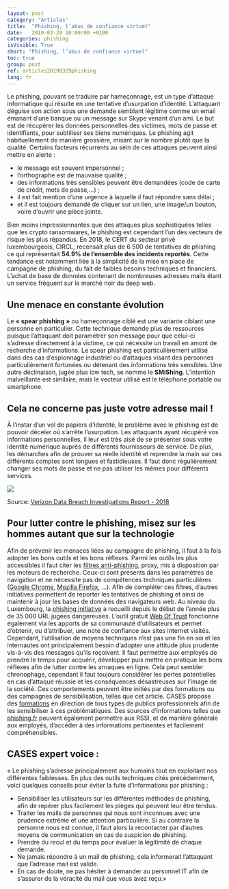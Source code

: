 ```yaml
---
layout: post
category: "Articles"
title:  "Phishing, l’abus de confiance virtuel"
date:   2019-03-29 10:00:00 +0100
categories: phishing
isVisible: True
short: "Phishing, l’abus de confiance virtuel"
toc: true
group: post
ref: articles20190329phishing
lang: fr
---
```

Le phishing, pouvant se traduire par hameçonnage, est un type d’attaque informatique qui résulte en une tentative d’usurpation d’identité. L’attaquant déguise son action sous une demande semblant légitime comme un email émanant d’une banque ou un message sur Skype venant d’un ami. Le but est de récupérer les données personnelles des victimes, mots de passe et identifiants, pour subtiliser ses biens numériques. Le phishing agit habituellement de manière grossière, misant sur le nombre plutôt que la qualité. Certains facteurs récurrents au sein de ces attaques peuvent ainsi mettre en alerte :
* le message est souvent impersonnel ;
* l’orthographe est de mauvaise qualité ;
* des informations très sensibles peuvent être demandées (code de carte de crédit, mots de passe,…) ;
*	il est fait mention d’une urgence à laquelle il faut répondre sans délai ;
*	et il est toujours demandé de cliquer sur un lien, une image/un bouton, voire d’ouvrir une pièce jointe.

Bien moins impressionnantes que des attaques plus sophistiquées telles que les crypto ransomwares, le phishing est cependant l’un des vecteurs de risque les plus répandus. En 2018, le CERT du secteur privé luxembourgeois, CIRCL, recensait plus de 6 500 de tentatives de phishing ce qui représentait **54.9% de l’ensemble des incidents reportés**. Cette tendance est notamment liée à la simplicité de la mise en place de campagne de phishing, du fait de faibles besoins techniques et financiers. L’achat de base de données contenant de nombreuses adresses mails étant un service fréquent sur le marché noir du deep web.

## Une menace en constante évolution
Le **« spear phishing »** ou hameçonnage ciblé est une variante ciblant une personne en particulier. Cette technique demande plus de ressources puisque l’attaquant doit paramétrer son message pour que celui-ci s’adresse directement à la victime, ce qui nécessite un travail en amont de recherche d’informations. Le spear phishing est particulièrement utilisé dans des cas d’espionnage industriel ou d’attaques visant des personnes particulièrement fortunées ou détenant des informations très sensibles. Une autre déclinaison, jugée plus low tech, se nomme le **SMiShing**. L’intention malveillante est similaire, mais le vecteur utilisé est le téléphone portable ou smartphone.

## Cela ne concerne pas juste votre adresse mail !
À l’instar d’un vol de papiers d’identité, le problème avec le phishing est de pouvoir déceler où s’arrête l’usurpation. Les attaquants ayant récupéré vos informations personnelles, il leur est très aisé de se présenter sous votre identité numérique auprès de différents fournisseurs de service. De plus, les démarches afin de prouver sa réelle identité et reprendre la main sur ces différents comptes sont longues et fastidieuses. Il faut donc régulièrement changer ses mots de passe et ne pas utiliser les mêmes pour différents services.

<img src="{% link assets/img/2019/phishing_fr.png %}" />

Source: [Verizon Data Breach Investigations Report - 2018](https://www.phishingbox.com/assets/files/images/Verizon-Data-Breach-Investigations-Report-2018.pdf)

## Pour lutter contre le phishing, misez sur les hommes autant que sur la technologie
Afin de prévenir les menaces liées au campagne de phishing, il faut à la fois adopter les bons outils et les bons réflexes.
Parmi les outils les plus accessibles il faut citer les [filtres anti-phishing](https://www.cases.lu/knowhow/glossary/WebFilterProxy_fr.html), proxy, mis à disposition par les moteurs de recherche. Ceux-ci sont présents dans les paramètres de navigation et ne nécessite pas de compétences techniques particulières ([Google Chrome](https://support.google.com/chrome/answer/114836?hl=fr&ref_topic=7437824), [Mozilla Firefox](https://support.mozilla.org/en-US/kb/how-does-phishing-and-malware-protection-work), …). Afin de compléter ces filtres, d’autres initiatives permettent de reporter les tentatives de phishing et ainsi de maintenir à jour les bases de données des navigateurs web. Au niveau du Luxembourg, la [phishing initiative](https://phishing-initiative.lu/contrib/) a recueilli depuis le début de l’année plus de 35 000 URL jugées dangereuses. L’outil gratuit [Web Of Trust](https://www.mywot.com/) fonctionne également via les apports de sa communauté d’utilisateurs et permet d’obtenir, ou d’attribuer, une note de confiance aux sites internet visités.
Cependant, l’utilisation de moyens techniques n’est pas une fin en soi et les internautes ont principalement besoin d’adopter une attitude plus prudente vis-à-vis des messages qu’ils reçoivent. Il faut permettre aux employés de prendre le temps pour acquérir, développer puis mettre en pratique les bons réflexes afin de lutter contre les arnaques en ligne. Cela peut sembler chronophage, cependant il faut toujours considérer les pertes potentielles en cas d’attaque réussie et les conséquences désastreuses sur l’image de la société. Ces comportements peuvent être initiés par des formations ou des campagnes de sensibilisation, telles que cet article. CASES propose des [formations](https://www.cases.lu/services/trainings.html) en direction de tous types de publics professionnels afin de les sensibiliser à ces problématiques. Des sources d’informations telles que [phishing.fr](http://phishing.fr) peuvent également permettre aux RSSI, et de manière générale aux employés, d’accéder à des informations pertinentes et facilement compréhensibles.

## CASES expert voice :
« Le phishing s’adresse principalement aux humains tout en exploitant nos différentes faiblesses. En plus des outils techniques cités précédemment, voici quelques conseils pour éviter la fuite d’informations par phishing :
*	Sensibiliser les utilisateurs sur les différentes méthodes de phishing, afin de repérer plus facilement les pièges qui peuvent leur être tendus.
*	Traiter les mails de personnes qui nous sont inconnues avec une prudence extrême et une attention particulière. Si au contraire la personne nous est connue, il faut alors la recontacter par d’autres moyens de communication en cas de suspicion de phishing.
*	Prendre du recul et du temps pour évaluer la légitimité de chaque demande.
*	Ne jamais répondre à un mail de phishing, cela informerait l’attaquant que l’adresse mail est valide.
*	En cas de doute, ne pas hésiter à demander au personnel IT afin de s’assurer de la véracité du mail que vous avez reçu.»
